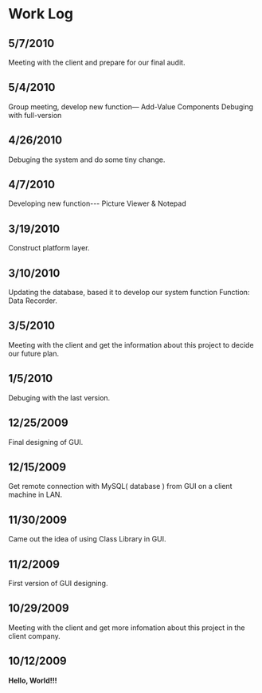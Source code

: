 # Work Log #

## 5/7/2010 ##
Meeting with the client and prepare for our final audit.

## 5/4/2010 ##
Group meeting, develop new function— Add-Value Components
Debuging with full-version

## 4/26/2010 ##
Debuging the system and do some tiny change.

## 4/7/2010 ##
Developing new function--- Picture Viewer & Notepad

## 3/19/2010 ##
Construct platform layer.

## 3/10/2010 ##
Updating the database, based it to develop our system function
Function: Data Recorder.

## 3/5/2010 ##
Meeting with the client and get the information about this project to decide our future plan.

## 1/5/2010 ##
Debuging with the last version.

## 12/25/2009 ##
Final designing of GUI.

## 12/15/2009 ##
Get remote connection with MySQL( database ) from GUI on a client machine in LAN.

## 11/30/2009 ##
Came out the idea of using Class Library in GUI.

## 11/2/2009 ##
First version of GUI designing.

## 10/29/2009 ##
Meeting with the client and get more infomation about this project in the client company.

## 10/12/2009 ##
**Hello, World!!!**